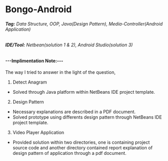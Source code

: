 # Bongo-Android
###### **Tag:** Data Structure, OOP, Java(Design Pattern), Media-Controller(Android Application)
###### **IDE/Tool:** Netbean(solution 1 & 2), Android Studio(solution 3) 

#### ---Implimentation Note:---
The way I tried to answer in the light of the question,

1. Detect Anagram
  - Solved through Java platform within NetBeans IDE project template.
2. Design Pattern
  - Necessary explanations are described in a PDF document.
  - Solved prototype using differents design pattern through NetBeans IDE project template.
3. Video Player Application
  - Provided solution within two directories, one is containing project source code and another directory contained report explanation of design pattern of application through a pdf document. 
